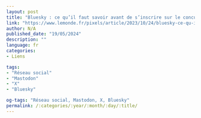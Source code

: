 ```yaml
---
layout: post
title: "Bluesky : ce qu’il faut savoir avant de s’inscrire sur le concurrent de twitter"
link: "https://www.lemonde.fr/pixels/article/2023/10/24/bluesky-ce-qu-il-faut-savoir-avant-de-s-inscrire-sur-le-concurrent-de-twitter_6196168_4408996.html"
author: N/A
published_date: "19/05/2024"
description: ""
language: fr
categories:
- Liens

tags:
- "Réseau social"
- "Mastodon"
- "X"
- "Bluesky"

og-tags: "Réseau social, Mastodon, X, Bluesky"
permalink: /:categories/:year/:month/:day/:title/
---
```

